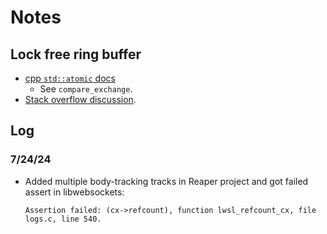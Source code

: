 
# Notes

## Lock free ring buffer
- [cpp `std::atomic` docs](https://en.cppreference.com/w/cpp/atomic/atomic)
    - See `compare_exchange`.
- [Stack overflow discussion](https://stackoverflow.com/questions/53038437/ring-buffer-with-atomic-indexes).

## Log
### 7/24/24
- Added multiple body-tracking tracks in Reaper project and got failed assert in libwebsockets:
    ```
    Assertion failed: (cx->refcount), function lwsl_refcount_cx, file logs.c, line 540.
    ```

